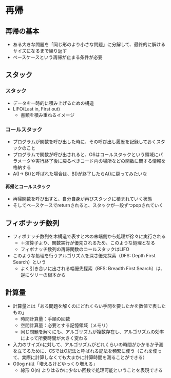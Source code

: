 # 再帰

## 再帰の基本

- ある大きな問題を「同じ形のより小さな問題」に分解して、最終的に解けるサイズになるまで繰り返す
- ベースケースという再帰が止まる条件が必要

## スタック

### スタック

- データを一時的に積み上げるための構造
- LIFO(Last in, First out)
  - 書類を積み重ねるイメージ

### コールスタック

- プログラムが関数を呼び出した時に、その呼び出し履歴を記録しておくスタックのこと
- プログラムで関数が呼び出されると、OSはコールスタックという領域にパラメータや実行終了後に戻るべきコード内の場所などの関数に関する情報を格納する
- A()-> B()と呼ばれた場合は、B()が終了したらA()に戻ってみたいな

#### 再帰とコールスタック

- 再帰関数を呼び出すと、自分自身が再びスタックに積まれていく状態
- そしてベースケースでreturnされると、スタックが一段ずつpopされていく

## フィボナッチ数列

- フィボナッチ数列を木構造で表すと木の末端側から処理が徐々に実行される
  - ＋演算子より、関数実行が優先されるため、このような処理となる
  - フィボナッチ数列の再帰関数のコールスタックはLIFO
- このような処理を行うアルゴリズムを深さ優先探索（DFS: Depth First Search）という
  - よく引き合いに出される幅優先探索（BFS: Breadth First Search）は、逆にツリーの根本から

## 計算量

- 計算量とは「ある問題を解くのにどれくらい手間を要したかを数値で表したもの」
  - 時間計算量：手順の回数
  - 空間計算量：必要とする記憶領域（メモリ）
  - 同じ問題を解くにも、アルゴリズムが複数存在し、アルゴリズムの効率によって所要時間が大きく変わる
- 入力のサイズnに対して、アルゴリズムがどれくらいの時間がかかるか予測を立てるために、CSではO記法と呼ばれる記法を頻繁に使う（これを使って、実際に計算しなくても大まかに計算時間を測ることができる）
- O(log n)は「増えるけどゆっくり増える」
  - 線形 O(n) よりはるかに少ない回数で処理可能ということを表現できる